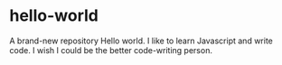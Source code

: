 # hello-world
A brand-new repository
Hello world. I like to learn Javascript and write code.
I wish I could be the better code-writing person.
